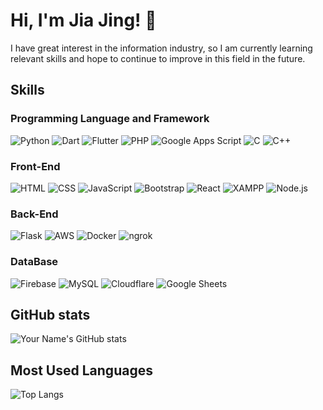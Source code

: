 <!--
**jiajing5/jiajing5** is a ✨ _special_ ✨ repository because its `README.md` (this file) appears on your GitHub profile.

Here are some ideas to get you started:

- 🔭 I’m currently working on ...
- 🌱 I’m currently learning ...
- 👯 I’m looking to collaborate on ...
- 🤔 I’m looking for help with ...
- 💬 Ask me about ...
- 📫 How to reach me: ...
- 😄 Pronouns: ...
- ⚡ Fun fact: ...
-->


# Hi, I'm Jia Jing! 👋
I have great interest in the information industry, so I am currently learning relevant skills and hope to continue to improve in this field in the future.

## Skills
### Programming Language and Framework
![Python](https://img.shields.io/badge/-Python-3776AB?style=flat-square&logo=Python&logoColor=white)
![Dart](https://img.shields.io/badge/Dart-%230175C2?logo=Dart)
![Flutter](https://img.shields.io/badge/Flutter-%2302569B?logo=Flutter)
![PHP](https://img.shields.io/badge/PHP-%23777BB4?logo=PHP&logoColor=white)
![Google Apps Script](https://img.shields.io/badge/Google%20Apps%20Script-%234285F4?logo=googleappsscript&logoColor=white)
![C](https://img.shields.io/badge/C-%23A8B9CC?logo=C&logoColor=white)
![C++](https://img.shields.io/badge/C%2B%2B-%2300599C?logo=C%2B%2B&logoColor=white)

### Front-End
![HTML](https://img.shields.io/badge/HTML-%23E34F26?logo=HTML5&logoColor=white)
![CSS](https://img.shields.io/badge/CSS-%231572B6?logo=CSS3)
![JavaScript](https://img.shields.io/badge/-JavaScript-F7DF1E?style=flat-square&logo=javascript&logoColor=black)
![Bootstrap](https://img.shields.io/badge/Bootstrap-%237952B3?logo=bootstrap&logoColor=white)
![React](https://img.shields.io/badge/-React-61DAFB?style=flat-square&logo=react&logoColor=black)
![XAMPP](https://img.shields.io/badge/XAMPP-%23FB7A24?logo=XAMPP&logoColor=white)
![Node.js](https://img.shields.io/badge/-Node.js-339933?style=flat-square&logo=node.js&logoColor=white)

### Back-End
![Flask](https://img.shields.io/badge/Flask-%23000000?logo=flask&logoColor=white)
![AWS](https://img.shields.io/badge/AWS-%23232F3E?logo=amazonwebservices&logoColor=white)
![Docker](https://img.shields.io/badge/-Docker-2496ED?style=flat-square&logo=docker&logoColor=white)
![ngrok](https://img.shields.io/badge/ngrok-%231F1E37?logo=ngrok&logoColor=white)

### DataBase
![Firebase](https://img.shields.io/badge/Firebase-%23DD2C00?logo=Firebase&logoColor=white)
![MySQL](https://img.shields.io/badge/MySQL-%234479A1?logo=mysql&logoColor=white)
![Cloudflare](https://img.shields.io/badge/Cloudflare-%23F38020?logo=cloudflare&logoColor=white)
![Google Sheets](https://img.shields.io/badge/Google%20Sheets-%2334A853?logo=googlesheets&logoColor=white)

## GitHub stats
![Your Name's GitHub stats](https://github-readme-stats.vercel.app/api?username=jiajing5&show_icons=true&theme=tokyonight)

## Most Used Languages
![Top Langs](https://github-readme-stats.vercel.app/api/top-langs/?username=jiajing5&layout=compact&theme=tokyonight)
